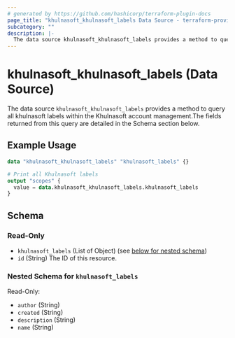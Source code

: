 ```yaml
---
# generated by https://github.com/hashicorp/terraform-plugin-docs
page_title: "khulnasoft_khulnasoft_labels Data Source - terraform-provider-khulnasoft"
subcategory: ""
description: |-
  The data source khulnasoft_khulnasoft_labels provides a method to query all khulnasoft labels within the Khulnasoft account management.The fields returned from this query are detailed in the Schema section below.
---
```


# khulnasoft_khulnasoft_labels (Data Source)

The data source `khulnasoft_khulnasoft_labels` provides a method to query all khulnasoft labels within the Khulnasoft account management.The fields returned from this query are detailed in the Schema section below.

## Example Usage

```terraform
data "khulnasoft_khulnasoft_labels" "khulnasoft_labels" {}

# Print all Khulnasoft labels
output "scopes" {
  value = data.khulnasoft_khulnasoft_labels.khulnasoft_labels
}
```

<!-- schema generated by tfplugindocs -->
## Schema

### Read-Only

- `khulnasoft_labels` (List of Object) (see [below for nested schema](#nestedatt--khulnasoft_labels))
- `id` (String) The ID of this resource.

<a id="nestedatt--khulnasoft_labels"></a>
### Nested Schema for `khulnasoft_labels`

Read-Only:

- `author` (String)
- `created` (String)
- `description` (String)
- `name` (String)


